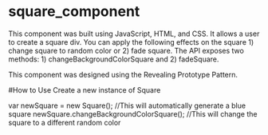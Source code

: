 # square_component

This component was built using JavaScript, HTML, and CSS. 
It allows a user to create a square div. You can apply the following effects on the square 1) change square to random color or 2) fade square. The API exposes two methods: 1) changeBackgroundColorSquare and 2) fadeSquare.

This component was designed using the Revealing Prototype Pattern.

#How to Use
Create a new instance of Square

var newSquare = new Square(); //This will automatically generate a blue square
newSquare.changeBackgroundColorSquare(); //This will change the square to a different random color
